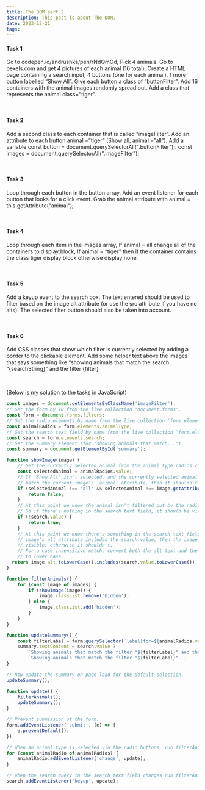 ```yaml
---
title: The DOM part 2
description: This post is about The DOM.
date: 2023-12-21
tags:
---
```

<div class="container">
    <h4 class="d-flex justify-content-center">Task 1</h4>
    <p class="d-flex justify-content-center">Go to codepen.io/andrushka/pen/rNdQmOd, Pick 4 animals. Go to pexels.com and get 4 pictures of each animal (16 total). Create a HTML page containing a search input, 4 buttons (one for each animal), 1 more button labelled “Show All”. Give each button a class of “buttonFilter”. Add 16 containers with the animal images randomly spread out. Add a class that represents the animal class=”tiger”.</p>
    <br>
    <h4 class="d-flex justify-content-center">Task 2</h4>
    <p class="d-flex justify-content-center">Add a second class to each container that is called “imageFilter”. Add an attribute to each button animal =”tiger” (Show all, animal =”all”). Add a variable const button = document.querySelectorAll(".buttonFilter");. const images = document.querySelectorAll(".imageFilter");</p>
    <br>
    <h4 class="d-flex justify-content-center">Task 3</h4>
    <p class="d-flex justify-content-center">Loop through each button in the button array. Add an event listener for each button that looks for a click event. Grab the animal attribute with animal = this.getAttribute("animal");</p>
    <br>
    <h4 class="d-flex justify-content-center">Task 4</h4>
    <p class="d-flex justify-content-center">Loop through each item in the images array, If animal = all change all of the containers to display:block, If animal = “tiger” then if the container contains the class tiger display:block otherwise display:none.</p>
    <br>
    <h4 class="d-flex justify-content-center">Task 5</h4>
    <p class="d-flex justify-content-center">Add a keyup event to the search box. The text entered should be used to filter based on the image alt attribute (or use the src attribute if you have no alts). The selected filter button should also be taken into account.</p>
    <br>
    <h4 class="d-flex justify-content-center">Task 6</h4>
    <p class="d-flex justify-content-center">Add CSS classes that show which filter is currently selected by adding a border to the clickable element. Add some helper text above the images that says something like “showing animals that match the search “{searchString}” and the filter {filter}</p>
    <br>
    <p class="h6 d-flex justify-content-center">(Below is my solution to the tasks in JavaScript)</p>
</div>

```js
const images = document.getElementsByClassName('imageFilter');
// Get the form by ID from the live collection 'document.forms'.
const form = document.forms.filters;
// Get the radio elements by name from the live collection 'form.elements'.
const animalRadios = form.elements.animalType;
// Get the search text field by name from the live collection 'form.elements'.
const search = form.elements.search;
// Get the summary element (for "showing animals that match...").
const summary = document.getElementById('summary');

function showImage(image) {
    // Get the currently selected animal from the animal type radios collection.
    const selectedAnimal = animalRadios.value;
    // If 'Show All' isn't selected, and the currently selected animal doesn't
    // match the current image's 'animal' attribute, then it shouldn't be visible.
    if (selectedAnimal !== 'all' && selectedAnimal !== image.getAttribute('animal')) {
        return false;
    }
    // At this point we know the animal isn't filtered out by the radio buttons.
    // So if there's nothing in the search text field, it should be visible.
    if (!search.value) {
        return true;
    }
    // At this point we know there's something in the search text field. If the
    // image's alt attribute includes the search value, then the image should be
    // visible; otherwise it shouldn't.
    // For a case insensitive match, convert both the alt text and the search query
    // to lower case.
  return image.alt.toLowerCase().includes(search.value.toLowerCase());
}

function filterAnimals() {
    for (const image of images) {
        if (showImage(image)) {
            image.classList.remove('hidden');
        } else {
            image.classList.add('hidden');
        }
    }  
}

function updateSummary() {
    const filterLabel = form.querySelector(`label[for=${animalRadios.value}]`).textContent;
    summary.textContent = search.value ?
        `Showing animals that match the filter "${filterLabel}" and the search "${search.value}".` :
        `Showing animals that match the filter "${filterLabel}".`;
}

// Now update the summary on page load for the default selection.
updateSummary();

function update() {
    filterAnimals();
    updateSummary();
}

// Prevent submission of the form.
form.addEventListener('submit', (e) => {
    e.preventDefault();
});

// When an animal type is selected via the radio buttons, run filterAnimals.
for (const animalRadio of animalRadios) {
    animalRadio.addEventListener('change', update);
}

// When the search query in the search text field changes run filterAnimals.
search.addEventListener('keyup', update);
```